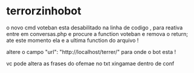 # terrorzinhobot

o novo cmd voteban esta desabilitado na linha de codigo , para reativa entre em conversas.php e procure a function voteban e remova o return;  ate este momento ela e a ultima function do arquivo !  

altere o campo "url": "http://localhost/terrer/" para onde o bot esta !

vc pode altera as frases do ofemae no txt xingamae dentro de conf
